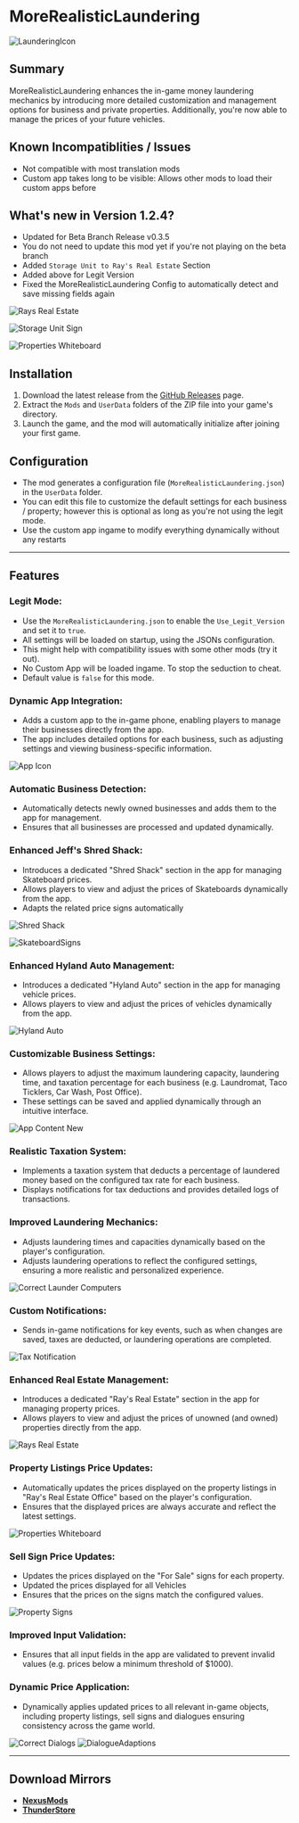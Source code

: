 # MoreRealisticLaundering
![LaunderingIcon](https://github.com/user-attachments/assets/5c807458-11ea-47bb-a13a-af9b8e534587)
## Summary

MoreRealisticLaundering enhances the in-game money laundering mechanics by introducing more detailed customization and management options for business and private properties. Additionally, you're now able to manage the prices of your future vehicles.

## Known Incompatiblities / Issues
- Not compatible with most translation mods
- Custom app takes long to be visible: Allows other mods to load their custom apps before


## What's new in Version 1.2.4?
- Updated for Beta Branch Release v0.3.5
- You do not need to update this mod yet if you're not playing on the beta branch
- Added `Storage Unit to Ray's Real Estate` Section
- Added above for Legit Version
- Fixed the MoreRealisticLaundering Config to automatically detect and save missing fields again

![Rays Real Estate](https://github.com/user-attachments/assets/a3e44a3a-2994-4b14-92d0-ef16d85fa986)

![Storage Unit Sign](https://github.com/user-attachments/assets/ef3643a4-e529-4562-b195-353d71b378cb)

![Properties Whiteboard](https://github.com/user-attachments/assets/badd26b2-b363-43c3-aec7-65d8fd3f1a20)


## Installation
1. Download the latest release from the [GitHub Releases](https://github.com/user/MoreRealisticLaundering/releases) page.
2. Extract the `Mods` and `UserData` folders of the ZIP file into your game's directory.
3. Launch the game, and the mod will automatically initialize after joining your first game.


## Configuration
- The mod generates a configuration file (`MoreRealisticLaundering.json`) in the `UserData` folder.
- You can edit this file to customize the default settings for each business / property; however this is optional as long as you're not using the legit mode.
- Use the custom app ingame to modify everything dynamically without any restarts


---

## Features

### Legit Mode:
- Use the `MoreRealisticLaundering.json` to enable the `Use_Legit_Version` and set it to `true`.
- All settings will be loaded on startup, using the JSONs configuration.
- This might help with compatibility issues with some other mods (try it out).
- No Custom App will be loaded ingame. To stop the seduction to cheat.
- Default value is `false` for this mode.

### Dynamic App Integration:
- Adds a custom app to the in-game phone, enabling players to manage their businesses directly from the app.
- The app includes detailed options for each business, such as adjusting settings and viewing business-specific information.

![App Icon](https://github.com/user-attachments/assets/46d504fb-d764-4bb3-bf3a-a7760cb7376f)

### Automatic Business Detection:
- Automatically detects newly owned businesses and adds them to the app for management.
- Ensures that all businesses are processed and updated dynamically.

### Enhanced Jeff's Shred Shack:
- Introduces a dedicated "Shred Shack" section in the app for managing Skateboard prices.
- Allows players to view and adjust the prices of Skateboards dynamically from the app.
- Adapts the related price signs automatically

![Shred Shack](https://github.com/user-attachments/assets/4699d890-c6ab-42dc-a673-d42f40580e6d)

![SkateboardSigns](https://github.com/user-attachments/assets/556f6d2c-008c-4b6d-a1bc-df69152cd9a4)

### Enhanced Hyland Auto Management:
- Introduces a dedicated "Hyland Auto" section in the app for managing vehicle prices.
- Allows players to view and adjust the prices of vehicles dynamically from the app.

![Hyland Auto](https://github.com/user-attachments/assets/53770a7e-7b9d-4bac-9ebe-1990dfe3468a)

### Customizable Business Settings:
- Allows players to adjust the maximum laundering capacity, laundering time, and taxation percentage for each business (e.g. Laundromat, Taco Ticklers, Car Wash, Post Office).
- These settings can be saved and applied dynamically through an intuitive interface.

![App Content New](https://github.com/user-attachments/assets/8ef1ddc0-5485-406b-a69c-9ad49d665718)

### Realistic Taxation System:
- Implements a taxation system that deducts a percentage of laundered money based on the configured tax rate for each business.
- Displays notifications for tax deductions and provides detailed logs of transactions.

### Improved Laundering Mechanics:
- Adjusts laundering times and capacities dynamically based on the player's configuration.
- Adjusts laundering operations to reflect the configured settings, ensuring a more realistic and personalized experience.

![Correct Launder Computers](https://github.com/user-attachments/assets/415b77d6-353c-4215-b080-8b74ba7a50d2)

### Custom Notifications:
- Sends in-game notifications for key events, such as when changes are saved, taxes are deducted, or laundering operations are completed.

![Tax Notification](https://github.com/user-attachments/assets/11ae48d4-dc88-482e-83e8-1ed492a0ec3a)

### Enhanced Real Estate Management:
- Introduces a dedicated "Ray's Real Estate" section in the app for managing property prices.
- Allows players to view and adjust the prices of unowned (and owned) properties directly from the app.
  
![Rays Real Estate](https://github.com/user-attachments/assets/a3e44a3a-2994-4b14-92d0-ef16d85fa986)

### Property Listings Price Updates:
- Automatically updates the prices displayed on the property listings in "Ray's Real Estate Office" based on the player's configuration.
- Ensures that the displayed prices are always accurate and reflect the latest settings.
  
![Properties Whiteboard](https://github.com/user-attachments/assets/badd26b2-b363-43c3-aec7-65d8fd3f1a20)

### Sell Sign Price Updates:
- Updates the prices displayed on the "For Sale" signs for each property.
- Updated the prices displayed for all Vehicles
- Ensures that the prices on the signs match the configured values.
  
![Property Signs](https://github.com/user-attachments/assets/a9bda137-ad6e-4bdb-81d0-18631dd660f9)

### Improved Input Validation:
- Ensures that all input fields in the app are validated to prevent invalid values (e.g. prices below a minimum threshold of $1000).

### Dynamic Price Application:
- Dynamically applies updated prices to all relevant in-game objects, including property listings, sell signs and dialogues ensuring consistency across the game world.

![Correct Dialogs](https://github.com/user-attachments/assets/6308dc12-2db2-480c-948c-03127f846d8b)
![DialogueAdaptions](https://github.com/user-attachments/assets/15372eb1-7fb8-45c0-8c26-41dc02ae4954)

---

## Download Mirrors
- **[NexusMods](https://www.nexusmods.com/schedule1/mods/775?tab=description)**
- **[ThunderStore](https://thunderstore.io/c/schedule-i/p/KampfBallerina/MoreRealisticLaundering/)**
